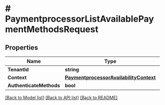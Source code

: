 # # PaymentprocessorListAvailablePaymentMethodsRequest


## Properties 


Name | Type | Description | Notes
------------ | ------------- | ------------- | -------------
**TenantId**| **string** |   |
**Context**| [**PaymentprocessorAvailabilityContext**](PaymentprocessorAvailabilityContext.md) |   |
**AuthenticateMethods**| **bool** |   | [optional]


[[Back to Model list]](../../README.md#models) [[Back to API list]](../../README.md#endpoints) [[Back to README]](../../README.md)

